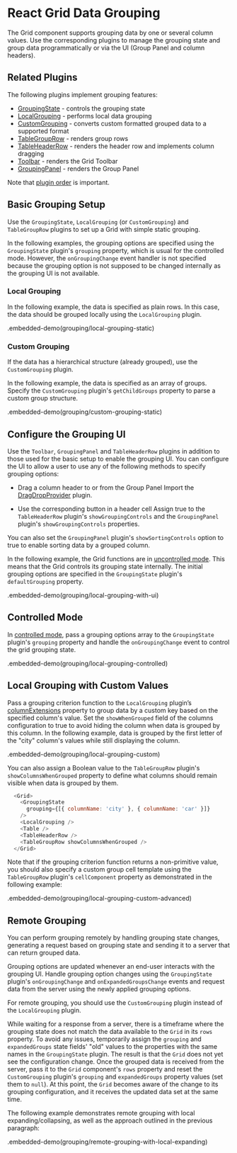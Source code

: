 # React Grid Data Grouping

The Grid component supports grouping data by one or several column values. Use the corresponding plugins to manage the grouping state and group data programmatically or via the UI (Group Panel and column headers).

## Related Plugins

The following plugins implement grouping features:

- [GroupingState](../reference/grouping-state.md) - controls the grouping state
- [LocalGrouping](../reference/local-grouping.md) - performs local data grouping
- [CustomGrouping](../reference/custom-grouping.md) - converts custom formatted grouped data to a supported format
- [TableGroupRow](../reference/table-group-row.md) - renders group rows
- [TableHeaderRow](../reference/table-header-row.md) - renders the header row and implements column dragging
- [Toolbar](../reference/toolbar.md) - renders the Grid Toolbar
- [GroupingPanel](../reference/grouping-panel.md) - renders the Group Panel

Note that [plugin order](./plugin-overview.md#plugin-order) is important.

## Basic Grouping Setup

Use the `GroupingState`, `LocalGrouping` (or `CustomGrouping`) and `TableGroupRow` plugins to set up a Grid with simple static grouping.

In the following examples, the grouping options are specified using the `GroupingState` plugin's `grouping` property, which is usual for the controlled mode. However, the `onGroupingChange` event handler is not specified because the grouping option is not supposed to be changed internally as the grouping UI is not available.

### Local Grouping

In the following example, the data is specified as plain rows. In this case, the data should be grouped locally using the `LocalGrouping` plugin.

.embedded-demo(grouping/local-grouping-static)

### Custom Grouping

If the data has a hierarchical structure (already grouped), use the `CustomGrouping` plugin.

In the following example, the data is specified as an array of groups. Specify the `CustomGrouping` plugin's `getChildGroups` property to parse a custom group structure.

.embedded-demo(grouping/custom-grouping-static)

## Configure the Grouping UI

Use the `Toolbar`, `GroupingPanel` and `TableHeaderRow` plugins in addition to those used for the basic setup to enable the grouping UI. You can configure the UI to allow a user to use any of the following methods to specify grouping options:

- Drag a column header to or from the Group Panel
 Import the [DragDropProvider](../reference/drag-drop-provider.md) plugin.

- Use the corresponding button in a header cell
 Assign true to the `TableHeaderRow` plugin's `showGroupingControls` and the `GroupingPanel` plugin's `showGroupingControls` properties.

You can also set the `GroupingPanel` plugin's `showSortingControls` option to true to enable sorting data by a grouped column.

In the following example, the Grid functions are in [uncontrolled mode](controlled-and-uncontrolled-modes.md). This means that the Grid controls its grouping state internally. The initial grouping options are specified in the `GroupingState` plugin's `defaultGrouping` property.

.embedded-demo(grouping/local-grouping-with-ui)

## Controlled Mode

In [controlled mode](controlled-and-uncontrolled-modes.md), pass a grouping options array to the `GroupingState` plugin's `grouping` property and handle the `onGroupingChange` event to control the grid grouping state.

.embedded-demo(grouping/local-grouping-controlled)

## Local Grouping with Custom Values

Pass a grouping criterion function to the `LocalGrouping` plugin’s [columnExtensions](../reference/local-grouping.md#properties) property to group data by a custom key based on the specified column's value. Set the `showWhenGrouped` field of the columns configuration to true to avoid hiding the column when data is grouped by this column. In the following example, data is grouped by the first letter of the "city" column's values while still displaying the column.

.embedded-demo(grouping/local-grouping-custom)

You can also assign a Boolean value to the `TableGroupRow` plugin's `showColumnsWhenGrouped` property to define what columns should remain visible when data is grouped by them.

```js
  <Grid>
    <GroupingState
      grouping={[{ columnName: 'city' }, { columnName: 'car' }]}
    />
    <LocalGrouping />
    <Table />
    <TableHeaderRow />
    <TableGroupRow showColumnsWhenGrouped />
  </Grid>
```

Note that if the grouping criterion function returns a non-primitive value, you should also specify a custom group cell template using the `TableGroupRow` plugin's `cellComponent` property as demonstrated in the following example:

.embedded-demo(grouping/local-grouping-custom-advanced)

## Remote Grouping

You can perform grouping remotely by handling grouping state changes, generating a request based on grouping state and sending it to a server that can return grouped data.

Grouping options are updated whenever an end-user interacts with the grouping UI. Handle grouping option changes using the `GroupingState` plugin's `onGroupingChange` and `onExpandedGroupsChange` events and request data from the server using the newly applied grouping options.

For remote grouping, you should use the `CustomGrouping` plugin instead of the `LocalGrouping` plugin.

While waiting for a response from a server, there is a timeframe where the grouping state does not match the data available to the `Grid` in its `rows` property. To avoid any issues, temporarily assign the `grouping` and `expandedGroups` state fields' "old" values to the properties with the same names in the `GroupingState` plugin. The result is that the `Grid` does not yet see the configuration change. Once the grouped data is received from the server, pass it to the `Grid` component's `rows` property and reset the `CustomGrouping` plugin's `grouping` and `expandedGroups` property values (set them to `null`). At this point, the `Grid` becomes aware of the change to its grouping configuration, and it receives the updated data set at the same time.

The following example demonstrates remote grouping with local expanding/collapsing, as well as the approach outlined in the previous paragraph:

.embedded-demo(grouping/remote-grouping-with-local-expanding)
